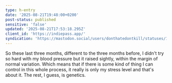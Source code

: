 ```yaml
---
type: h-entry
date: '2025-08-21T19:48:00+0200'
post-status: published
sensitive: 'false'
updated: '2025-08-21T17:53:18.295Z'
client_id: 'https://indiepass.app/'
syndication: 'https://mastodon.social/users/donthatedontkill/statuses/115068029455654218'
---
```

So these last three months, different to the three months before, I didn't try so hard with my blood pressure but it raised sightly, within the margin of normal variation. Which means that if there is some kind of thing I can control in this whole process, it really is only my stress level and that's about it. The rest, I guess, is genetics.
